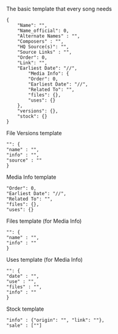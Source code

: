 The basic template that every song needs

```
{
	"Name": "",
	"Name_official": 0,
	"Alternate Names" : "",
	"Composers" : "",
	"HQ Source(s)": "",
	"Source Links" : "",
	"Order": 0,
	"Link": "",
	"Earliest Date": "//",
        "Media Info": {
        "Order": 0, 
        "Earliest Date": "//",
        "Related To": "", 
        "files": {},
        "uses": {}
    },
    "versions": {},
    "stock": {}
}
```

File Versions template

```
"": {
"name" : "",
"info" : "",
"source" : ""
}
```

Media Info template

```
"Order": 0, 
"Earliest Date": "//",
"Related To": "", 
"files": {},
"uses": {}
```

Files template (for Media Info)

```
"": { 
"name" : "",
"info" : ""
}
```

Uses template (for Media Info)

```
"": { 
"date" : "",
"use" : "",
"files" : "",
"info" : ""
}
```

Stock template

```
"info" : {"origin": "", "link": ""},
"sale" : [""]
```
